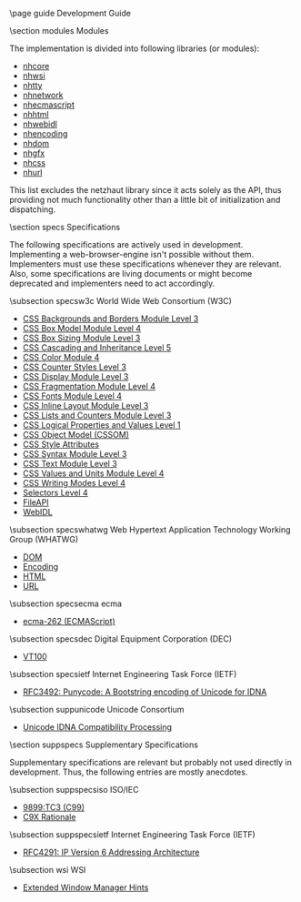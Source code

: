 \page guide Development Guide

<div style="max-width:700px;">

\section modules Modules 

The implementation is divided into following libraries (or modules): 

- [nhcore](group__nhcore.html)
- [nhwsi](group__nhwsi.html)
- [nhtty](group__nhtty.html)
- [nhnetwork](group__nhnetwork.html)
- [nhecmascript](group__nhecmascript.html)
- [nhhtml](group__nhhtml.html)
- [nhwebidl](group__nhwebidl.html)
- [nhencoding](group__nhencoding.html)
- [nhdom](group__nhdom.html)
- [nhgfx](group__nhgfx.html)
- [nhcss](group__nhcss.html)
- [nhurl](group__nhurl.html)

This list excludes the netzhaut library since it acts solely as the API, thus providing not much functionality other than a little bit of initialization and dispatching. 

\section specs Specifications

The following specifications are actively used in development. Implementing a web-browser-engine isn't possible without them. Implementers must use these specifications whenever they are relevant. 
Also, some specifications are living documents or might become deprecated and implementers need to act accordingly.  

\subsection specsw3c World Wide Web Consortium (W3C)
- [CSS Backgrounds and Borders Module Level 3](https://www.w3.org/TR/css-backgrounds-3/)
- [CSS Box Model Module Level 4](https://www.w3.org/TR/css-box-4/)
- [CSS Box Sizing Module Level 3](https://www.w3.org/TR/css-sizing-3/)
- [CSS Cascading and Inheritance Level 5](https://www.w3.org/TR/css-cascade-5/)
- [CSS Color Module 4](https://www.w3.org/TR/css-color-4/)
- [CSS Counter Styles Level 3](https://drafts.csswg.org/css-counter-styles-3)
- [CSS Display Module Level 3](https://www.w3.org/TR/css-display-3/)
- [CSS Fragmentation Module Level 4](https://www.w3.org/TR/css-break-4/)
- [CSS Fonts Module Level 4](https://www.w3.org/TR/css-fonts-4/)
- [CSS Inline Layout Module Level 3](https://www.w3.org/TR/css-inline-3)
- [CSS Lists and Counters Module Level 3](https://drafts.csswg.org/css-lists-3)
- [CSS Logical Properties and Values Level 1](https://www.w3.org/TR/css-logical-1)
- [CSS Object Model (CSSOM)](https://www.w3.org/TR/cssom-1/)
- [CSS Style Attributes](https://www.w3.org/TR/css-style-attr/)
- [CSS Syntax Module Level 3](https://www.w3.org/TR/css-syntax-3/)
- [CSS Text Module Level 3](https://www.w3.org/TR/css-text-3)
- [CSS Values and Units Module Level 4](https://www.w3.org/TR/css-values-4/)
- [CSS Writing Modes Level 4](https://www.w3.org/TR/css-writing-modes-4/)
- [Selectors Level 4](https://www.w3.org/TR/selectors-4/)
- [FileAPI](https://w3c.github.io/FileAPI/)
- [WebIDL](https://heycam.github.io/webidl/)  

\subsection specswhatwg Web Hypertext Application Technology Working Group (WHATWG)
- [DOM](https://dom.spec.whatwg.org/)  
- [Encoding](https://encoding.spec.whatwg.org/)
- [HTML](https://html.spec.whatwg.org/multipage/)  
- [URL](https://url.spec.whatwg.org/)  

\subsection specsecma ecma
- [ecma-262 (ECMAScript)](https://www.ecma-international.org/ecma-262/)  

\subsection specsdec Digital Equipment Corporation (DEC)
- [VT100](https://vt100.net/docs/vt100-ug/chapter3.html)  

\subsection specsietf Internet Engineering Task Force (IETF)
- [RFC3492: Punycode: A Bootstring encoding of Unicode for IDNA](https://www.ietf.org/rfc/rfc3492.txt)

\subsection suppunicode Unicode Consortium
- [Unicode IDNA Compatibility Processing](https://www.unicode.org/reports/tr46)

\section suppspecs Supplementary Specifications 

Supplementary specifications are relevant but probably not used directly in development. Thus, the following entries
are mostly anecdotes.  

\subsection suppspecsiso ISO/IEC
- [9899:TC3 (C99)](http://www.open-std.org/jtc1/sc22/WG14/www/docs/n1256.pdf) 
- [C9X Rationale](http://www.open-std.org/jtc1/sc22/wg14/www/docs/n897.pdf) 

\subsection suppspecsietf Internet Engineering Task Force (IETF)
- [RFC4291: IP Version 6 Addressing Architecture](https://datatracker.ietf.org/doc/html/rfc4291)

\subsection wsi WSI
- [Extended Window Manager Hints](https://specifications.freedesktop.org/wm-spec/wm-spec-latest.html)

</div>

